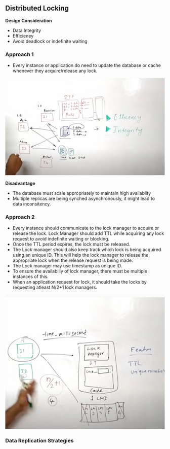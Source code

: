 
## Distributed Locking

**Design Consideration**
- Data Integrity
- Efficieney 
- Avoid deadlock or indefinite waiting

### Approach 1

- Every instance or application do need to update the database or cache whenever they acquire/release any lock.

![approach-1](./distributed_lock_caching.PNG)

**Disadvantage**
  - The database must scale appropriately to maintain high availablity 
  - Multiple replicas are being synched asynchronously, it might lead to data inconsitency.

### Approach 2

- Every instance should communicate to the lock manager to acquire or release the lock. Lock Manager should add TTL while acquiring any lock request to avoid indefinite waiting or blocking. 
- Once the TTL period expires, the lock must be released.
- The Lock manager should also keep track which lock is being acquired using an unique ID. This will help the lock manager to release the appropriate lock when the release request is being made.
- The Lock manager may use timestamp as unique ID.
- To ensure the availabiliy of lock manager, there must be multiple instances of this. 
- When an application request for lock, it should take the locks by requesting atleast N/2+1 lock managers. 

![approach-2](./distributed_lock_manager.PNG)


### Data Replication Strategies


